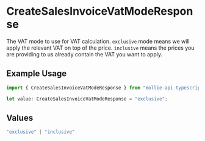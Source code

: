 # CreateSalesInvoiceVatModeResponse

The VAT mode to use for VAT calculation. `exclusive` mode means we will apply the relevant VAT on top of the
price. `inclusive` means the prices you are providing to us already contain the VAT you want to apply.

## Example Usage

```typescript
import { CreateSalesInvoiceVatModeResponse } from "mollie-api-typescript/models/operations";

let value: CreateSalesInvoiceVatModeResponse = "exclusive";
```

## Values

```typescript
"exclusive" | "inclusive"
```